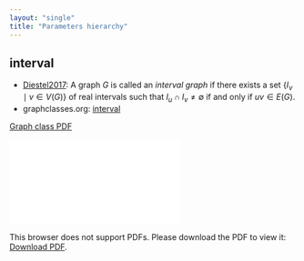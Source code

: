 ```yaml
---
layout: "single"
title: "Parameters hierarchy"
---
```

<!--this is a generated file-->

## interval
* [Diestel2017](../r2Lwky): A graph $G$ is called an *interval graph* if there exists a set $\{ I_v \mid v \in V(G) \}$ of real intervals such that $I_u \cap I_v \ne \emptyset$ if and only if $uv \in E(G)$.
* graphclasses.org: [interval](https://www.graphclasses.org/classes/gc_234.html)

[Graph class PDF](../p5skoj.pdf)

<object data="../p5skoj.pdf" type="application/pdf" width="100%" height="480px"><embed src="../p5skoj.pdf"><p>This browser does not support PDFs. Please download the PDF to view it: <a href="../p5skoj.pdf">Download PDF</a>.</p></embed></object>

